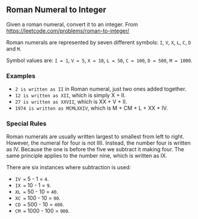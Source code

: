 ## Roman Numeral to Integer

Given a roman numeral, convert it to an integer.
From https://leetcode.com/problems/roman-to-integer/

Roman numerals are represented by seven different symbols: `I`, `V`, `X`, `L`, `C`, `D` and `M`.

Symbol values are: 
`I = 1`, `V = 5`, `X = 10`, `L = 50`, `C = 100`, `D = 500`, `M = 1000`.

### Examples
- `2 is written as II` in Roman numeral, just two ones added together.
- `12 is written as XII`, which is simply X + II.
- `27 is written as XXVII`, which is XX + V + II.
- `1974 is written as MCMLXXIV`, which is M + CM + L + XX + IV.

### Special Rules
Roman numerals are usually written largest to smallest from left to right. However, the numeral for four is not IIII. Instead, the number four is written as IV. Because the one is before the five we subtract it making four. The same principle applies to the number nine, which is written as IX. 

There are six instances where subtraction is used:

- `IV =` 5 - 1 = `4`.
- `IX =` 10 - 1 = `9`. 
- `XL =` 50 - 10 = `40`. 
- `XC =` 100 - 10 = `90`. 
- `CD =` 500 - 10 = `400`.
- `CM =` 1000 - 100 = `900`.